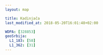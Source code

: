 ```yaml
---
layout: map

title: Kadinjača
last_modified_at: 2018-05-20T16:01:48+02:00

WDPA: [328853]
geoSrbija:
  L1_183: [58]
  L1_362: [31]
---
```

